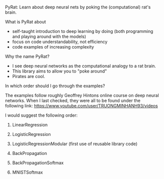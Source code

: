 PyRat: Learn about deep neural nets by poking the (computational) rat's brain.

What is PyRat about
- self-taught introduction to deep learning by doing (both programming and playing around with the models)
- focus on code understandability, not efficiency
- code examples of increasing complexity

Why the name PyRat?
- I see deep neural networks as the computational analogy to a rat brain.
- This library aims to allow you to "poke around"
- Pirates are cool.

In which order should I go through the examples?

The examples follow roughly Geoffrey Hintons online course on deep neural networks. When I last checked, they were all to be found under the following link:
https://www.youtube.com/user/TRUONGMINHANH93/videos

I would suggest the following order:

1. LinearRegression

2. LogisticRegression

3. LogisticRegressionModular (first use of reusable library code)

4. BackPropagation

5. BackPropagationSoftmax

6. MNISTSoftmax

